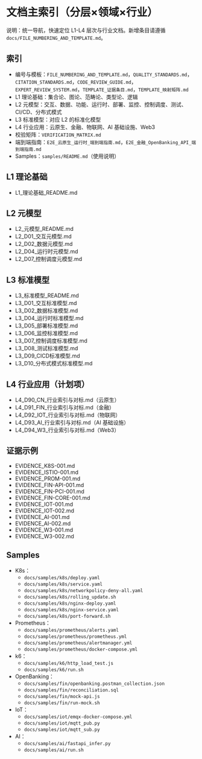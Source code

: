 # 文档主索引（分层×领域×行业）

说明：统一导航，快速定位 L1-L4 层次与行业文档。新增条目请遵循 `docs/FILE_NUMBERING_AND_TEMPLATE.md`。

## 索引

- 编号与模板：`FILE_NUMBERING_AND_TEMPLATE.md`，`QUALITY_STANDARDS.md`，`CITATION_STANDARDS.md`，`CODE_REVIEW_GUIDE.md`，`EXPERT_REVIEW_SYSTEM.md`，`TEMPLATE_证据条目.md`，`TEMPLATE_映射矩阵.md`
- L1 理论基础：集合论、图论、范畴论、类型论、逻辑
- L2 元模型：交互、数据、功能、运行时、部署、监控、控制调度、测试、CI/CD、分布式模式
- L3 标准模型：对应 L2 的标准化模型
- L4 行业应用：云原生、金融、物联网、AI 基础设施、Web3
- 校验矩阵：`VERIFICATION_MATRIX.md`
- 端到端指南：`E2E_云原生_运行时_端到端指南.md`，`E2E_金融_OpenBanking_API_端到端指南.md`
- Samples：`samples/README.md`（使用说明）

## L1 理论基础

- L1_理论基础_README.md

## L2 元模型

- L2_元模型_README.md
- L2_D01_交互元模型.md
- L2_D02_数据元模型.md
- L2_D04_运行时元模型.md
- L2_D07_控制调度元模型.md

## L3 标准模型

- L3_标准模型_README.md
- L3_D01_交互标准模型.md
- L3_D02_数据标准模型.md
- L3_D04_运行时标准模型.md
- L3_D05_部署标准模型.md
- L3_D06_监控标准模型.md
- L3_D07_控制调度标准模型.md
- L3_D08_测试标准模型.md
- L3_D09_CICD标准模型.md
- L3_D10_分布式模式标准模型.md

## L4 行业应用（计划项）

- L4_D90_CN_行业索引与对标.md（云原生）
- L4_D91_FIN_行业索引与对标.md（金融）
- L4_D92_IOT_行业索引与对标.md（物联网）
- L4_D93_AI_行业索引与对标.md（AI 基础设施）
- L4_D94_W3_行业索引与对标.md（Web3）

## 证据示例

- EVIDENCE_K8S-001.md
- EVIDENCE_ISTIO-001.md
- EVIDENCE_PROM-001.md
- EVIDENCE_FIN-API-001.md
- EVIDENCE_FIN-PCI-001.md
- EVIDENCE_FIN-CORE-001.md
- EVIDENCE_IOT-001.md
- EVIDENCE_IOT-002.md
- EVIDENCE_AI-001.md
- EVIDENCE_AI-002.md
- EVIDENCE_W3-001.md
- EVIDENCE_W3-002.md

## Samples

- K8s：
  - `docs/samples/k8s/deploy.yaml`
  - `docs/samples/k8s/service.yaml`
  - `docs/samples/k8s/networkpolicy-deny-all.yaml`
  - `docs/samples/k8s/rolling_update.sh`
  - `docs/samples/k8s/nginx-deploy.yaml`
  - `docs/samples/k8s/nginx-service.yaml`
  - `docs/samples/k8s/port-forward.sh`
- Prometheus：
  - `docs/samples/prometheus/alerts.yaml`
  - `docs/samples/prometheus/prometheus.yml`
  - `docs/samples/prometheus/alertmanager.yml`
  - `docs/samples/prometheus/docker-compose.yml`
- k6：
  - `docs/samples/k6/http_load_test.js`
  - `docs/samples/k6/run.sh`
- OpenBanking：
  - `docs/samples/fin/openbanking.postman_collection.json`
  - `docs/samples/fin/reconciliation.sql`
  - `docs/samples/fin/mock-api.js`
  - `docs/samples/fin/run-mock.sh`
- IoT：
  - `docs/samples/iot/emqx-docker-compose.yml`
  - `docs/samples/iot/mqtt_pub.py`
  - `docs/samples/iot/mqtt_sub.py`
- AI：
  - `docs/samples/ai/fastapi_infer.py`
  - `docs/samples/ai/run.sh`
